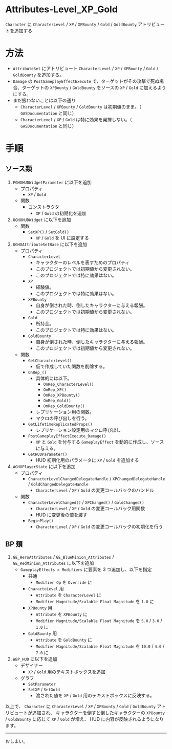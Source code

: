 # Attributes-Level_XP_Gold
`Character` に `CharacterLevel` / `XP` / `XPBounty` / `Gold` / `GoldBounty` アトリビュートを追加する

# 方法

* `AttributeSet` にアトリビュート `CharacterLevel` / `XP` / `XPBounty` / `Gold` / `GoldBounty` を追加する。
* `Damage` の `PostGameplayEffectExecute` で、ターゲットがその攻撃で死ぬ場合、ターゲットの `XPBounty` / `GoldBounty` をソースの `XP` / `Gold` に加えるようにする。
* まだ扱わないことは以下の通り
	* `CharacterLevel` / `XPBounty` / `GoldBounty` は初期値のまま。（ `GASDocumentation` と同じ）
	* `CharacterLevel` / `XP` / `Gold` は特に効果を発揮しない。（ `GASDocumentation` と同じ）


# 手順

## ソース類

1. `FGHOHUDWidgetParameter` に以下を追加
	* プロパティ
		* `XP` / `Gold`
	* 関数
		* コンストラクタ
			* `XP` / `Gold` の初期化を追加
1. `UGHOHUDWidget` に以下を追加
	* 関数
		* `SetXP()` / `SetGold()`
			* `XP` / `Gold` を UI に設定する
1. `UGHOAttributeSetBase` に以下を追加
	* プロパティ
		* `CharacterLevel`
			* キャラクターのレベルを表すためのプロパティ
			* このプロジェクトでは初期値から変更されない。
			* このプロジェクトでは特に効果はない。
		* `XP`
			* 経験値。
			* このプロジェクトでは特に効果はない。
		* `XPBounty`
			* 自身が倒された時、倒したキャラクターに与える報酬。
			* このプロジェクトでは初期値から変更されない。
		* `Gold`
			* 所持金。
			* このプロジェクトでは特に効果はない。
		* `GoldBounty`
			* 自身が倒された時、倒したキャラクターに与える報酬。
			* このプロジェクトでは初期値から変更されない。
	* 関数
		* `GetCharacterLevel()`
			* 仮で作成していた関数を削除する。
		* `OnRep_()`
			* 具体的には以下。
				* `OnRep_CharacterLevel()`
				* `OnRep_XP()`
				* `OnRep_XPBounty()`
				* `OnRep_Gold()`
				* `OnRep_GoldBounty()`
			* レプリケーション用の関数。
			* マクロの呼び出しを行う。
		* `GetLifetimeReplicatedProps()`
			* レプリケーション設定用のマクロ呼び出し
		* `PostGameplayEffectExecute_Damage()`
			* `XP` と `Gold` を付与する `GameplayEffect` を動的に作成し、ソースに与える。
		* `GetHUDParameter()`
			* HUD 初期化用のパラメータに `XP` / `Gold` を追加する
1. `AGHOPlayerState` に以下を追加
	* プロパティ
		* `CharacterLevelChangedDelegateHandle` / `XPChangedDelegateHandle` / `GoldChangedDelegateHandle`
			* `CharacterLevel` / `XP` / `Gold` の変更コールバックのハンドル
	* 関数
		* `CharacterLevelChanged()` / `XPChanged()` / `GoldChanged()`
			* `CharacterLevel` / `XP` / `Gold` の変更コールバック用関数
			* HUD に変更後の値を渡す
		* `BeginPlay()`
			* `CharacterLevel` / `XP` / `Gold` の変更コールバックの初期化を行う

## BP 類

1. `GE_HeroAttributes` / `GE_BlueMinion_Attributes` / `GE_RedMinion_Attributes` に以下を追加
	* `GameplayEffects > Modifiers` に要素を 3 つ追加し、以下を指定
		* 共通
			* `Modifier Op` を `Override` に
		* `CharacteLevel` 用
			* `Attribute` を `CharacterLevel` に
			* `Modifier Magnitude/Scalable Float Magnitude` を `1.0` に
		* `XPBounty` 用
			* `Attribute` を `XPBounty` に
			* `Modifier Magnitude/Scalable Float Magnitude` を `5.0` / `3.0` / `1.0` に
		* `GoldBounty` 用
			* `Attribute` を `GoldBounty` に
			* `Modifier Magnitude/Scalable Float Magnitude` を `10.0` / `4.0` / `7.0` に
1. `WBP_HUD` に以下を追加
	* デザイナー
		* `XP` / `Gold` 用のテキストボックスを追加
	* グラフ
		* `SetParameter`
		* `SetXP` / `SetGold`
			* 渡された値を `XP` / `Gold` 用のテキストボックスに反映する。



以上で、 `Character` に `CharacterLevel` / `XP` / `XPBounty` / `Gold` / `GoldBounty` アトリビュートが追加され、
キャラクターを倒すと倒したキャラクターの `XPBounty` / `GoldBounty` に応じて `XP` / `Gold` が増え、 HUD に内容が反映されるようになります。


-----
おしまい。
